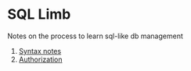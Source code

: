 # SQL Limb

Notes on the process to learn sql-like db management

1. [Syntax notes](syntax.md)
1. [Authorization](authorization.md)
